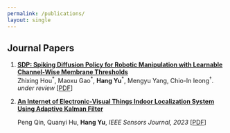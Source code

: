 ```yaml
---
permalink: /publications/
layout: single
---
```


## Journal Papers


1. **[SDP: Spiking Diffusion Policy for Robotic Manipulation with Learnable Channel-Wise Membrane Thresholds](https://arxiv.org/abs/2409.11195)**  
   Zhixing Hou<sup>\*</sup>, Maoxu Gao<sup>\*</sup>, **Hang Yu**<sup>\*</sup>, Mengyu Yang, Chio-In Ieong<sup>†</sup>.  
   _under review_ [[PDF](https://arxiv.org/pdf/2409.11195)]

1. **[An Internet of Electronic-Visual Things Indoor Localization System Using Adaptive Kalman Filter](https://ieeexplore.ieee.org/document/10140186)**
   
   Peng Qin, Quanyi Hu, **Hang Yu**, *IEEE Sensors Journal, 2023* [[PDF](https://ieeexplore.ieee.org/stamp/stamp.jsp?arnumber=10140186)]
